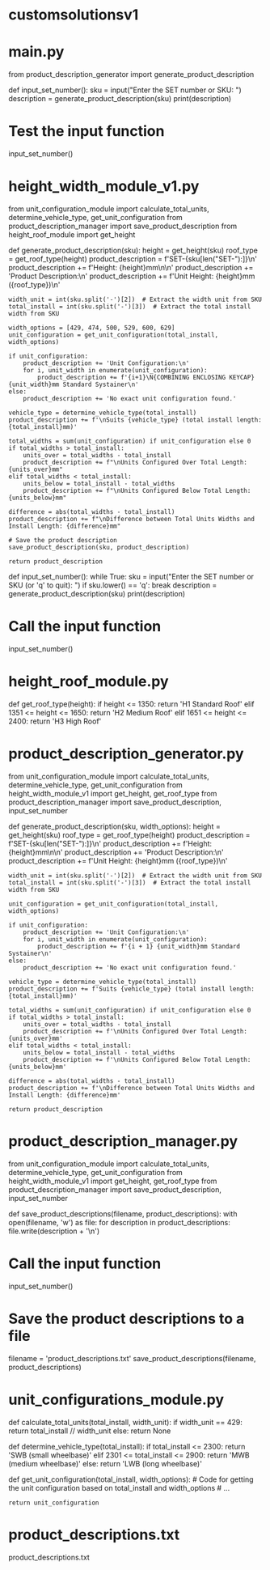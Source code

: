 # customsolutionsv1
# main.py
from product_description_generator import generate_product_description

def input_set_number():
    sku = input("Enter the SET number or SKU: ")
    description = generate_product_description(sku)
    print(description)

# Test the input function
input_set_number()

# height_width_module_v1.py

from unit_configuration_module import calculate_total_units, determine_vehicle_type, get_unit_configuration
from product_description_manager import save_product_description
from height_roof_module import get_height

def generate_product_description(sku):
    height = get_height(sku)
    roof_type = get_roof_type(height)
    product_description = f'SET-{sku[len("SET-"):]}\n'
    product_description += f'Height: {height}mm\n\n'
    product_description += 'Product Description:\n'
    product_description += f'Unit Height: {height}mm ({roof_type})\n'

    width_unit = int(sku.split('-')[2])  # Extract the width unit from SKU
    total_install = int(sku.split('-')[3])  # Extract the total install width from SKU

    width_options = [429, 474, 500, 529, 600, 629]
    unit_configuration = get_unit_configuration(total_install, width_options)

    if unit_configuration:
        product_description += 'Unit Configuration:\n'
        for i, unit_width in enumerate(unit_configuration):
            product_description += f'{i+1}\N{COMBINING ENCLOSING KEYCAP} {unit_width}mm Standard Systainer\n'
    else:
        product_description += 'No exact unit configuration found.'

    vehicle_type = determine_vehicle_type(total_install)
    product_description += f'\nSuits {vehicle_type} (total install length: {total_install}mm)'

    total_widths = sum(unit_configuration) if unit_configuration else 0
    if total_widths > total_install:
        units_over = total_widths - total_install
        product_description += f"\nUnits Configured Over Total Length: {units_over}mm"
    elif total_widths < total_install:
        units_below = total_install - total_widths
        product_description += f"\nUnits Configured Below Total Length: {units_below}mm"

    difference = abs(total_widths - total_install)
    product_description += f"\nDifference between Total Units Widths and Install Length: {difference}mm"

    # Save the product description
    save_product_description(sku, product_description)

    return product_description


def input_set_number():
    while True:
        sku = input("Enter the SET number or SKU (or 'q' to quit): ")
        if sku.lower() == 'q':
            break
        description = generate_product_description(sku)
        print(description)


# Call the input function
input_set_number()

# height_roof_module.py
def get_roof_type(height):
    if height <= 1350:
        return 'H1 Standard Roof'
    elif 1351 <= height <= 1650:
        return 'H2 Medium Roof'
    elif 1651 <= height <= 2400:
        return 'H3 High Roof'

# product_description_generator.py

from unit_configuration_module import calculate_total_units, determine_vehicle_type, get_unit_configuration
from height_width_module_v1 import get_height, get_roof_type
from product_description_manager import save_product_description, input_set_number


def generate_product_description(sku, width_options):
    height = get_height(sku)
    roof_type = get_roof_type(height)
    product_description = f'SET-{sku[len("SET-"):]}\n'
    product_description += f'Height: {height}mm\n\n'
    product_description += 'Product Description:\n'
    product_description += f'Unit Height: {height}mm ({roof_type})\n'

    width_unit = int(sku.split('-')[2])  # Extract the width unit from SKU
    total_install = int(sku.split('-')[3])  # Extract the total install width from SKU

    unit_configuration = get_unit_configuration(total_install, width_options)

    if unit_configuration:
        product_description += 'Unit Configuration:\n'
        for i, unit_width in enumerate(unit_configuration):
            product_description += f'{i + 1} {unit_width}mm Standard Systainer\n'
    else:
        product_description += 'No exact unit configuration found.'

    vehicle_type = determine_vehicle_type(total_install)
    product_description += f'Suits {vehicle_type} (total install length: {total_install}mm)'

    total_widths = sum(unit_configuration) if unit_configuration else 0
    if total_widths > total_install:
        units_over = total_widths - total_install
        product_description += f'\nUnits Configured Over Total Length: {units_over}mm'
    elif total_widths < total_install:
        units_below = total_install - total_widths
        product_description += f'\nUnits Configured Below Total Length: {units_below}mm'

    difference = abs(total_widths - total_install)
    product_description += f'\nDifference between Total Units Widths and Install Length: {difference}mm'

    return product_description

# product_description_manager.py

from unit_configuration_module import calculate_total_units, determine_vehicle_type, get_unit_configuration
from height_width_module_v1 import get_height, get_roof_type
from product_description_manager import save_product_description, input_set_number

def save_product_descriptions(filename, product_descriptions):
    with open(filename, 'w') as file:
        for description in product_descriptions:
            file.write(description + '\n')

# Call the input function
input_set_number()

# Save the product descriptions to a file
filename = 'product_descriptions.txt'
save_product_descriptions(filename, product_descriptions)


# unit_configurations_module.py

def calculate_total_units(total_install, width_unit):
    if width_unit == 429:
        return total_install // width_unit
    else:
        return None

def determine_vehicle_type(total_install):
    if total_install <= 2300:
        return 'SWB (small wheelbase)'
    elif 2301 <= total_install <= 2900:
        return 'MWB (medium wheelbase)'
    else:
        return 'LWB (long wheelbase)'

def get_unit_configuration(total_install, width_options):
    # Code for getting the unit configuration based on total_install and width_options
    # ...

    return unit_configuration


# product_descriptions.txt
product_descriptions.txt
